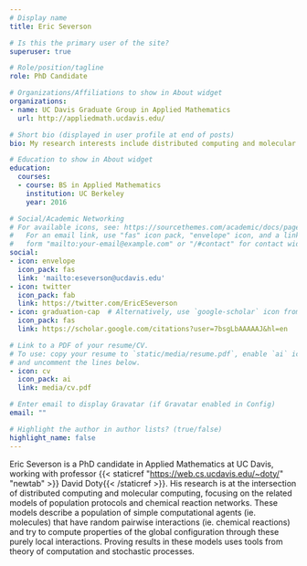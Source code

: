 ```yaml
---
# Display name
title: Eric Severson

# Is this the primary user of the site?
superuser: true

# Role/position/tagline
role: PhD Candidate

# Organizations/Affiliations to show in About widget
organizations:
- name: UC Davis Graduate Group in Applied Mathematics
  url: http://appliedmath.ucdavis.edu/

# Short bio (displayed in user profile at end of posts)
bio: My research interests include distributed computing and molecular computing.

# Education to show in About widget
education:
  courses:
  - course: BS in Applied Mathematics
    institution: UC Berkeley
    year: 2016

# Social/Academic Networking
# For available icons, see: https://sourcethemes.com/academic/docs/page-builder/#icons
#   For an email link, use "fas" icon pack, "envelope" icon, and a link in the
#   form "mailto:your-email@example.com" or "/#contact" for contact widget.
social:
- icon: envelope
  icon_pack: fas
  link: 'mailto:eseverson@ucdavis.edu'
- icon: twitter
  icon_pack: fab
  link: https://twitter.com/EricESeverson
- icon: graduation-cap  # Alternatively, use `google-scholar` icon from `ai` icon pack
  icon_pack: fas
  link: https://scholar.google.com/citations?user=7bsgLbAAAAAJ&hl=en

# Link to a PDF of your resume/CV.
# To use: copy your resume to `static/media/resume.pdf`, enable `ai` icons in `params.toml`, 
# and uncomment the lines below.
- icon: cv
  icon_pack: ai
  link: media/cv.pdf

# Enter email to display Gravatar (if Gravatar enabled in Config)
email: ""

# Highlight the author in author lists? (true/false)
highlight_name: false
---
```


Eric Severson is a PhD candidate in Applied Mathematics at UC Davis, working with professor {{< staticref "https://web.cs.ucdavis.edu/~doty/" "newtab" >}} David Doty{{< /staticref >}}. His research is at the intersection of distributed computing and molecular computing, focusing on the related models of population protocols and chemical reaction networks. These models describe a population of simple computational agents (ie. molecules) that have random pairwise interactions (ie. chemical reactions) and try to compute properties of the global configuration through these purely local interactions. Proving results in these models uses tools from theory of computation and stochastic processes.
